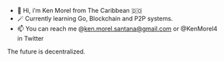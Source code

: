 - 👋 Hi, i’m Ken Morel from The Caribbean 🇩🇴
- 🪄 Currently learning Go, Blockchain and P2P systems.
- 📫 You can reach me @ken.morel.santana@gmail.com or @KenMorel4 in Twitter

The future is decentralized.

<!---
kemorels/kemorels is a ✨ special ✨ repository because its `README.md` (this file) appears on your GitHub profile.
You can click the Preview link to take a look at your changes.
--->
